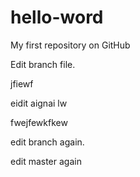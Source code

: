 # hello-word
My first repository on GitHub

Edit branch file.

jfiewf 

eidit aignai lw

fwejfewkfkew


edit branch again.

edit master again

